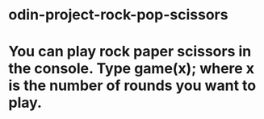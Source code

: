 # odin-project-rock-pop-scissors
# You can play rock paper scissors in the console. Type game(x); where x is the number of rounds you want to play. 
